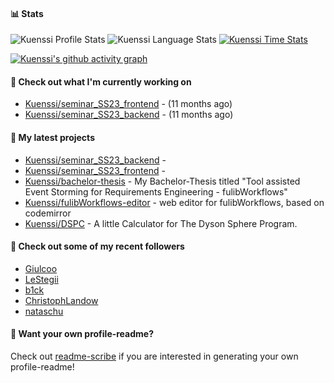 #### 📊 Stats
![Kuenssi Profile Stats](https://github-readme-stats.vercel.app/api?username=Kuenssi&show_icons=true&theme=dark&count_private=true&icon_color=0075ff&include_all_commits=true)
![Kuenssi Language Stats](https://github-readme-stats.vercel.app/api/top-langs/?username=Kuenssi&layout=compact&theme=dark&icon_color=0075ff&show_icons=true&langs_count=10)
[![Kuenssi Time Stats](https://github-readme-stats.vercel.app/api/wakatime?username=Kuenssi&theme=dark&layout=compact&langs_count=10)](https://wakatime.com/@Kuenssi)

[![Kuenssi's github activity graph](https://github-readme-activity-graph.vercel.app/graph?username=Kuenssi&theme=tokyo-night)](https://github.com/ashutosh00710/github-readme-activity-graph)

#### 👷 Check out what I'm currently working on

- [Kuenssi/seminar_SS23_frontend](https://github.com/Kuenssi/seminar_SS23_frontend) -  (11 months ago)
- [Kuenssi/seminar_SS23_backend](https://github.com/Kuenssi/seminar_SS23_backend) -  (11 months ago)

#### 🌱 My latest projects

- [Kuenssi/seminar_SS23_backend](https://github.com/Kuenssi/seminar_SS23_backend) - 
- [Kuenssi/seminar_SS23_frontend](https://github.com/Kuenssi/seminar_SS23_frontend) - 
- [Kuenssi/bachelor-thesis](https://github.com/Kuenssi/bachelor-thesis) - My Bachelor-Thesis titled &#34;Tool assisted Event Storming for Requirements Engineering - fulibWorkflows&#34;
- [Kuenssi/fulibWorkflows-editor](https://github.com/Kuenssi/fulibWorkflows-editor) - web editor for fulibWorkflows, based on codemirror
- [Kuenssi/DSPC](https://github.com/Kuenssi/DSPC) - A little Calculator for The Dyson Sphere Program.

#### 👯 Check out some of my recent followers

- [Giulcoo](https://github.com/Giulcoo)
- [LeStegii](https://github.com/LeStegii)
- [b1ck](https://github.com/b1ck)
- [ChristophLandow](https://github.com/ChristophLandow)
- [nataschu](https://github.com/nataschu)

#### 📇 Want your own profile-readme?
Check out [readme-scribe](https://github.com/muesli/readme-scribe) if you are interested in generating your own profile-readme!
